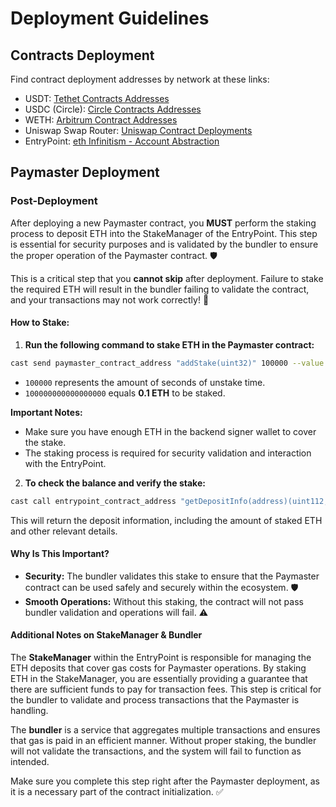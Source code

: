 # Deployment Guidelines

## Contracts Deployment

Find contract deployment addresses by network at these links:

- USDT: [Tethet Contracts Addresses](https://tether.to/es/supported-protocols) 
- USDC (Circle): [Circle Contracts Addresses](https://www.circle.com/blog/usdc-on-arbitrum-now-available)
- WETH:  [Arbitrum Contract Addresses](https://docs.arbitrum.io/build-decentralized-apps/reference/contract-addresses)
- Uniswap Swap Router: [Uniswap Contract Deployments](https://docs.uniswap.org/contracts/v3/reference/deployments/) 
- EntryPoint: [eth Infinitism - Account Abstraction](https://github.com/eth-infinitism/account-abstraction/releases/tag/v0.6.0)


## Paymaster Deployment

### Post-Deployment

After deploying a new Paymaster contract, you **MUST** perform the staking process to deposit ETH into the StakeManager of the EntryPoint. This step is essential for security purposes and is validated by the bundler to ensure the proper operation of the Paymaster contract. 🛡️

This is a critical step that you **cannot skip** after deployment. Failure to stake the required ETH will result in the bundler failing to validate the contract, and your transactions may not work correctly! 🚨

#### **How to Stake:**

1. **Run the following command to stake ETH in the Paymaster contract:**

```sh
cast send paymaster_contract_address "addStake(uint32)" 100000 --value 100000000000000000 --from backend_signer_wallet_address --rpc-url https://arb-sepolia.g.alchemy.com/v2/API_KEY_ALCHEMY --private-key _backend_signer_wallet_private_key
```

   - `100000` represents the amount of seconds of unstake time.
   - `100000000000000000` equals **0.1 ETH** to be staked.

   **Important Notes:**
   - Make sure you have enough ETH in the backend signer wallet to cover the stake.
   - The staking process is required for security validation and interaction with the EntryPoint.

2. **To check the balance and verify the stake:**

```sh
cast call entrypoint_contract_address "getDepositInfo(address)(uint112,bool,uint112,uint32,uint48)" paymaster_contract_address --rpc-url https://arb-sepolia.g.alchemy.com/v2/API_KEY_ALCHEMY
```

   This will return the deposit information, including the amount of staked ETH and other relevant details.

#### **Why Is This Important?**

- **Security:** The bundler validates this stake to ensure that the Paymaster contract can be used safely and securely within the ecosystem. 🛡️
- **Smooth Operations:** Without this staking, the contract will not pass bundler validation and operations will fail. ⚠️

#### **Additional Notes on StakeManager & Bundler**

The **StakeManager** within the EntryPoint is responsible for managing the ETH deposits that cover gas costs for Paymaster operations. By staking ETH in the StakeManager, you are essentially providing a guarantee that there are sufficient funds to pay for transaction fees. This step is critical for the bundler to validate and process transactions that the Paymaster is handling.

The **bundler** is a service that aggregates multiple transactions and ensures that gas is paid in an efficient manner. Without proper staking, the bundler will not validate the transactions, and the system will fail to function as intended.

Make sure you complete this step right after the Paymaster deployment, as it is a necessary part of the contract initialization. ✅
